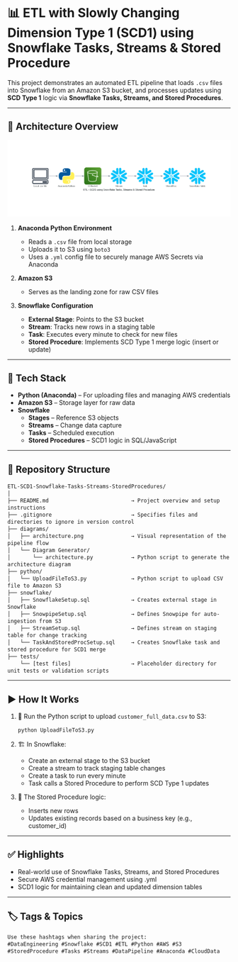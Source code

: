 # 📊 ETL with Slowly Changing Dimension Type 1 (SCD1) using Snowflake Tasks, Streams & Stored Procedure

This project demonstrates an automated ETL pipeline that loads `.csv` files into Snowflake from an Amazon S3 bucket, and processes updates using **SCD Type 1** logic via **Snowflake Tasks, Streams, and Stored Procedures**.

---

## 🧩 Architecture Overview
![SCD1 Pipeline](diagrams/architecture.png)

1. **Anaconda Python Environment**  
   - Reads a `.csv` file from local storage  
   - Uploads it to S3 using `boto3`  
   - Uses a `.yml` config file to securely manage AWS Secrets via Anaconda

2. **Amazon S3**  
   - Serves as the landing zone for raw CSV files

3. **Snowflake Configuration**
   - **External Stage**: Points to the S3 bucket
   - **Stream**: Tracks new rows in a staging table
   - **Task**: Executes every minute to check for new files
   - **Stored Procedure**: Implements SCD Type 1 merge logic (insert or update)

---

## 🔧 Tech Stack

- **Python (Anaconda)** – For uploading files and managing AWS credentials
- **Amazon S3** – Storage layer for raw data
- **Snowflake**  
  - **Stages** – Reference S3 objects  
  - **Streams** – Change data capture  
  - **Tasks** – Scheduled execution  
  - **Stored Procedures** – SCD1 logic in SQL/JavaScript

---

## 📂 Repository Structure
```
ETL-SCD1-Snowflake-Tasks-Streams-StoredProcedures/
│
├── README.md                          → Project overview and setup instructions
├── .gitignore                         → Specifies files and directories to ignore in version control
├── diagrams/
│   ├── architecture.png               → Visual representation of the pipeline flow
│   └── Diagram Generator/
│       └── architecture.py            → Python script to generate the architecture diagram
├── python/
│   └── UploadFileToS3.py              → Python script to upload CSV file to Amazon S3
├── snowflake/
│   ├── SnowflakeSetup.sql             → Creates external stage in Snowflake
│   ├── SnowpipeSetup.sql              → Defines Snowpipe for auto-ingestion from S3
│   ├── StreamSetup.sql                → Defines stream on staging table for change tracking
│   └── TaskAndStoredProcSetup.sql     → Creates Snowflake task and stored procedure for SCD1 merge
├── tests/
    └── [test files]                   → Placeholder directory for unit tests or validation scripts
```

---

## ▶️ How It Works

1. 🐍 Run the Python script to upload `customer_full_data.csv` to S3:
   ```bash
   python UploadFileToS3.py

2. 🏗️ In Snowflake:
    - Create an external stage to the S3 bucket
    - Create a stream to track staging table changes
    - Create a task to run every minute
    - Task calls a Stored Procedure to perform SCD Type 1 updates

3. 🧠 The Stored Procedure logic:
    - Inserts new rows
    - Updates existing records based on a business key (e.g., customer_id)

---

## ✅ Highlights

- Real-world use of Snowflake Tasks, Streams, and Stored Procedures
- Secure AWS credential management using .yml
- SCD1 logic for maintaining clean and updated dimension tables

---

## 🏷️ Tags & Topics
```
Use these hashtags when sharing the project:
#DataEngineering #Snowflake #SCD1 #ETL #Python #AWS #S3 #StoredProcedure #Tasks #Streams #DataPipeline #Anaconda #CloudData

```
